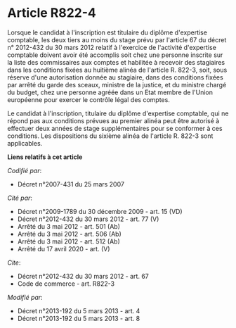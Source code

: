 # Article R822-4

Lorsque le candidat à l'inscription est titulaire du diplôme d'expertise comptable, les deux tiers au moins du stage prévu
par l'article 67 du décret n° 2012-432 du 30 mars 2012 relatif à l'exercice de l'activité d'expertise comptable doivent avoir
été accomplis soit chez une personne inscrite sur la liste des commissaires aux comptes et habilitée à recevoir des
stagiaires dans les conditions fixées au huitième alinéa de l'article R. 822-3, soit, sous réserve d'une autorisation donnée
au stagiaire, dans des conditions fixées par arrêté du garde des sceaux, ministre de la justice, et du ministre chargé du
budget, chez une personne agréée dans un Etat membre de  l'Union européenne  pour exercer le contrôle légal des comptes. 

Le candidat à l'inscription, titulaire du diplôme d'expertise comptable, qui ne répond pas aux conditions prévues au premier
alinéa peut être autorisé à effectuer deux années de stage supplémentaires pour se conformer à ces conditions. Les
dispositions du sixième alinéa de l'article R. 822-3 sont applicables.

**Liens relatifs à cet article**

_Codifié par_:

  - Décret n°2007-431 du 25 mars 2007

_Cité par_:

  - Décret n°2009-1789 du 30 décembre 2009 - art. 15 (VD)
  - Décret n°2012-432 du 30 mars 2012 - art. 77 (V)
  - Arrêté du 3 mai 2012 - art. 501 (Ab)
  - Arrêté du 3 mai 2012 - art. 506 (Ab)
  - Arrêté du 3 mai 2012 - art. 512 (Ab)
  - Arrêté du 17 avril 2020 - art. (V)

_Cite_:

  - Décret n°2012-432  du 30 mars 2012 - art. 67
  - Code de commerce - art. R822-3

_Modifié par_:

  - Décret n°2013-192 du 5 mars 2013 - art. 4
  - Décret n°2013-192 du 5 mars 2013 - art. 8
